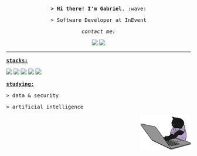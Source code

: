 <p align="center"><samp><strong>> Hi there! I'm Gabriel</strong>. :wave:

<p align="center"><samp>> Software Developer at <a src="https://inevent.com/">InEvent</a></samp></p>

<div align="center">
<p><samp><i>contact me:</i></p>

<img src="https://img.shields.io/badge/linkedin-2E2E2E.svg?style=for-the-badge&logo=linkedin&logoColor=white">
<img src="https://img.shields.io/badge/Gmail-2E2E2E?style=for-the-badge&logo=gmail&logoColor=white">
</div>


---

<p><samp><strong><u>stacks:</u></strong></p>

<div>
  <img src="https://img.shields.io/badge/Code-PHP-informational?style=flat&logo=php&logoColor=white&color=2E2E2E">
  <img src="https://img.shields.io/badge/Code-VueJS-informational?style=flat&logo=vue.js&logoColor=white&color=2E2E2E">
  <img src="https://img.shields.io/badge/Code-NodeJS-informational?style=flat&logo=node.js&logoColor=white&color=2E2E2E">
  <img src="https://img.shields.io/badge/Code-JavaScript-informational?style=flat&logo=javascript&logoColor=white&color=2E2E2E">
  <img src="https://img.shields.io/badge/Code-TypeScript-informational?style=flat&logo=typescript&logoColor=white&color=2E2E2E">
</div>

<p><samp><strong><u>studying:</u></strong></p>
<p><samp>> data & security</p>
<p><samp>> artificial intelligence</p>

<img src="coding.gif" width="140" align="right">

